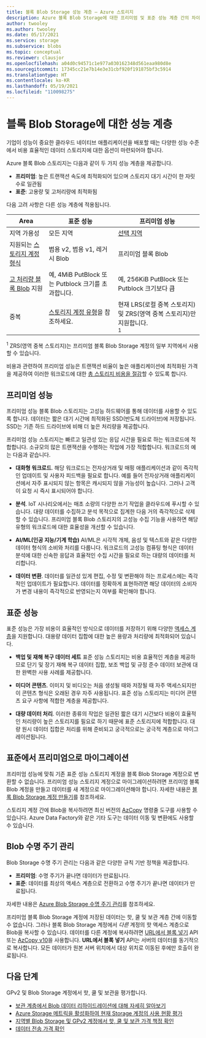 ```yaml
---
title: 블록 Blob Storage 성능 계층 — Azure 스토리지
description: Azure 블록 Blob Storage에 대한 프리미엄 및 표준 성능 계층 간의 차이를 설명합니다.
author: twooley
ms.author: twooley
ms.date: 05/17/2021
ms.service: storage
ms.subservice: blobs
ms.topic: conceptual
ms.reviewer: clausjor
ms.openlocfilehash: a04d0c94571c1e977a030162348d561eaa980d8e
ms.sourcegitcommit: 17345cc21e7b14e3e31cbf920f191875bf3c5914
ms.translationtype: HT
ms.contentlocale: ko-KR
ms.lasthandoff: 05/19/2021
ms.locfileid: "110098275"
---
```

# <a name="performance-tiers-for-block-blob-storage"></a>블록 Blob Storage에 대한 성능 계층

기업이 성능이 중요한 클라우드 네이티브 애플리케이션을 배포할 때는 다양한 성능 수준에서 비용 효율적인 데이터 스토리지에 대한 옵션이 마련되어야 합니다.

Azure 블록 Blob 스토리지는 다음과 같이 두 가지 성능 계층을 제공합니다.

- **프리미엄**: 높은 트랜잭션 속도에 최적화되어 있으며 스토리지 대기 시간이 한 자릿수로 일관됨
- **표준**: 고용량 및 고처리량에 최적화됨

다음 고려 사항은 다른 성능 계층에 적용됩니다.

| Area | 표준 성능 | 프리미엄 성능 |
|--|--|--|
| 지역 가용성 | 모든 지역 | [선택 지역](https://azure.microsoft.com/global-infrastructure/services/?products=storage) |
| 지원되는 [스토리지 계정 형식](../common/storage-account-overview.md#types-of-storage-accounts) | 범용 v2, 범용 v1, 레거시 Blob | 프리미엄 블록 Blob |
| [고 처리량 블록 Blob](https://azure.microsoft.com/blog/high-throughput-with-azure-blob-storage/) 지원 | 예, 4MiB PutBlock 또는 Putblock 크기를 초과합니다. | 예, 256KiB PutBlock 또는 Putblock 크기보다 큼 |
| 중복 | [스토리지 계정 유형](../common/storage-account-overview.md#types-of-storage-accounts)을 참조하세요. | 현재 LRS(로컬 중복 스토리지) 및 ZRS(영역 중복 스토리지)만 지원합니다.<div role="complementary" aria-labelledby="zone-redundant-storage"><sup>1</sup></div> |

<div id="zone-redundant-storage"><sup>1</sup> ZRS(영역 중복 스토리지)는 프리미엄 블록 Blob Storage 계정의 일부 지역에서 사용할 수 있습니다.</div>

비용과 관련하여 프리미엄 성능은 트랜잭션 비율이 높은 애플리케이션에 최적화된 가격을 제공하여 이러한 워크로드에 대한 [총 스토리지 비용을 절감](https://azure.microsoft.com/blog/reducing-overall-storage-costs-with-azure-premium-blob-storage/)할 수 있도록 합니다.

## <a name="premium-performance"></a>프리미엄 성능

프리미엄 성능 블록 Blob 스토리지는 고성능 하드웨어를 통해 데이터를 사용할 수 있도록 합니다. 데이터는 짧은 대기 시간에 최적화된 SSD(반도체 드라이브)에 저장됩니다. SSD는 기존 하드 드라이브에 비해 더 높은 처리량을 제공합니다.

프리미엄 성능 스토리지는 빠르고 일관성 있는 응답 시간을 필요로 하는 워크로드에 적합합니다. 소규모의 많은 트랜잭션을 수행하는 작업에 가장 적합합니다. 워크로드의 예는 다음과 같습니다.

- **대화형 워크로드**. 해당 워크로드는 전자상거래 및 매핑 애플리케이션과 같이 즉각적인 업데이트 및 사용자 피드백을 필요로 합니다. 예를 들어 전자상거래 애플리케이션에서 자주 표시되지 않는 항목은 캐시되지 않을 가능성이 높습니다. 그러나 고객이 요청 시 즉시 표시되어야 합니다.

- **분석**. IoT 시나리오에서는 매초 소량의 다양한 쓰기 작업을 클라우드에 푸시할 수 있습니다. 대량 데이터를 수집하고 분석 목적으로 집계한 다음 거의 즉각적으로 삭제할 수 있습니다. 프리미엄 블록 Blob 스토리지의 고성능 수집 기능을 사용하면 해당 유형의 워크로드에 대한 효율성을 개선할 수 있습니다.

- **AI/ML(인공 지능/기계 학습)** AI/ML은 시각적 개체, 음성 및 텍스트와 같은 다양한 데이터 형식의 소비와 처리를 다룹니다. 워크로드의 고성능 컴퓨팅 형식은 데이터 분석에 대한 신속한 응답과 효율적인 수집 시간을 필요로 하는 대량의 데이터를 처리합니다.

- **데이터 변환**. 데이터를 일관성 있게 편집, 수정 및 변환해야 하는 프로세스에는 즉각적인 업데이트가 필요합니다. 데이터를 정확하게 표현하려면 해당 데이터의 소비자가 변경 내용이 즉각적으로 반영되는지 여부를 확인해야 합니다.

## <a name="standard-performance"></a>표준 성능

표준 성능은 가장 비용이 효율적인 방식으로 데이터를 저장하기 위해 다양한 [액세스 계층](storage-blob-storage-tiers.md)을 지원합니다. 대용량 데이터 집합에 대한 높은 용량과 처리량에 최적화되어 있습니다.

- **백업 및 재해 복구 데이터 세트** 표준 성능 스토리지는 비용 효율적인 계층을 제공하므로 단기 및 장기 재해 복구 데이터 집합, 보조 백업 및 규정 준수 데이터 보관에 대한 완벽한 사용 사례를 제공합니다.

- **미디어 콘텐츠**. 이미지 및 비디오는 처음 생성될 때와 저장될 때 자주 액세스되지만 이 콘텐츠 형식은 오래된 경우 자주 사용됩니다. 표준 성능 스토리지는 미디어 콘텐츠 요구 사항에 적합한 계층을 제공합니다. 

- **대량 데이터 처리**. 이러한 종류의 작업은 일관된 짧은 대기 시간보다 비용이 효율적인 처리량이 높은 스토리지를 필요로 하기 때문에 표준 스토리지에 적합합니다. 대량 원시 데이터 집합은 처리를 위해 준비되고 궁극적으로는 궁극적 계층으로 마이그레이션됩니다.

## <a name="migrate-from-standard-to-premium"></a>표준에서 프리미엄으로 마이그레이션

프리미엄 성능에 맞춰 기존 표준 성능 스토리지 계정을 블록 Blob Storage 계정으로 변환할 수 없습니다. 프리미엄 성능 스토리지 계정으로 마이그레이션하려면 프리미엄 블록 Blob 계정을 만들고 데이터를 새 계정으로 마이그레이션해야 합니다. 자세한 내용은 [블록 Blob Storage 계정 만들기](../common/storage-account-create.md)를 참조하세요.

스토리지 계정 간에 Blob을 복사하려면 최신 버전의 [AzCopy](../common/storage-use-azcopy-v10.md#transfer-data) 명령줄 도구를 사용할 수 있습니다. Azure Data Factory와 같은 기타 도구는 데이터 이동 및 변환에도 사용할 수 있습니다.

## <a name="blob-lifecycle-management"></a>Blob 수명 주기 관리

Blob Storage 수명 주기 관리는 다음과 같은 다양한 규칙 기반 정책을 제공합니다.

- **프리미엄**: 수명 주기가 끝나면 데이터가 만료됩니다.
- **표준**: 데이터를 최상의 액세스 계층으로 전환하고 수명 주기가 끝나면 데이터가 만료됩니다.

자세한 내용은 [Azure Blob Storage 수명 주기 관리](storage-lifecycle-management-concepts.md)를 참조하세요.

프리미엄 블록 Blob Storage 계정에 저장된 데이터는 핫, 쿨 및 보관 계층 간에 이동할 수 없습니다. 그러나 블록 Blob Storage 계정에서 *다른* 계정의 핫 액세스 계층으로 Blob을 복사할 수 있습니다. 데이터를 다른 계정에 복사하려면 [URL에서 블록 넣기](/rest/api/storageservices/put-block-from-url) API 또는 [AzCopy v10](../common/storage-use-azcopy-v10.md)을 사용합니다. **URL에서 블록 넣기** API는 서버의 데이터를 동기적으로 복사합니다. 모든 데이터가 원본 서버 위치에서 대상 위치로 이동된 후에만 호출이 완료됩니다.

## <a name="next-steps"></a>다음 단계

GPv2 및 Blob Storage 계정에서 핫, 쿨 및 보관을 평가합니다.

- [보관 계층에서 Blob 데이터 리하이드레이션에 대해 자세히 알아보기](storage-blob-rehydration.md)
- [Azure Storage 메트릭을 활성화하여 현재 Storage 계정의 사용 현황 평가](./monitor-blob-storage.md)
- [지역별 Blob Storage 및 GPv2 계정에서 핫, 쿨 및 보관 가격 책정 확인](https://azure.microsoft.com/pricing/details/storage/)
- [데이터 전송 가격 확인](https://azure.microsoft.com/pricing/details/data-transfers/)